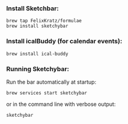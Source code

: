 ### Install Sketchbar:
```
brew tap FelixKratz/formulae
brew install sketchybar
```

### Install icalBuddy (for calendar events):
```
brew install ical-buddy
```


### Running Sketchybar:
Run the bar automatically at startup:
```
brew services start sketchybar
```


or in the command line with verbose output:
```
sketchybar
```
